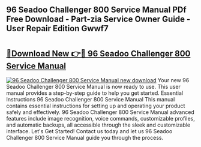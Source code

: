 ## 96 Seadoo Challenger 800 Service Manual PDf Free Download - Part-zia Service Owner Guide - User Repair Edition Gwwf7

# <h2><a href="http://bc82700.oget.top/?id=96+Seadoo+Challenger+800+Service+Manual">🔗Download New 👉🔴 96 Seadoo Challenger 800 Service Manual</a></h2>

[![96 Seadoo Challenger 800 Service Manual new download](https://i.imgur.com/5g1atiW.png)](http://bc82700.oget.top/?id=96+Seadoo+Challenger+800+Service+Manual)
Your new 96 Seadoo Challenger 800 Service Manual is now ready to use. This user manual provides a step-by-step guide to help you get started. Essential Instructions 96 Seadoo Challenger 800 Service Manual This manual contains essential instructions for setting up and operating your product safely and effectively. 96 Seadoo Challenger 800 Service Manual advanced features include image recognition, voice commands, customizable profiles, and automatic backups, all accessible through the sleek and customizable interface. Let's Get Started! Contact us today and let us 96 Seadoo Challenger 800 Service Manual guide you through the process.
